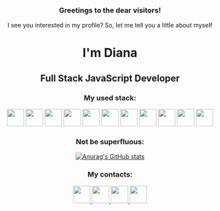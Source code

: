 <h3 align="center">Greetings to the dear visitors!</h2>
<p align="center">I see you interested in my profile? So, let me tell you a little about myself</p>

<div align="center">
  <h1>I'm Diana</h1><span><h2>Full Stack JavaScript Developer</h2></span>
  
</div>


 
<div align=center>
 <h3>My used stack: </h3>
 <img height=40 src="https://img.icons8.com/color/48/000000/javascript--v1.png">
 <img height=40 src="https://upload.wikimedia.org/wikipedia/commons/thumb/a/a7/React-icon.svg/1200px-React-icon.svg.png">
 <img height=40 src="https://img.icons8.com/color/480/redux.png">
 <img height=40 src="https://redux-saga.js.org/img/Redux-Saga-Logo.png">
 <img height=40 src="https://buttercms.com/static/images/tech_banners/ExpressJS.png">
 <img height=40 src="https://img.icons8.com/color/48/000000/postgreesql.png">
 <img height=40 src="https://upload.wikimedia.org/wikipedia/commons/thumb/d/d9/Node.js_logo.svg/1280px-Node.js_logo.svg.png">
 <img height=40 src="https://toppng.com/uploads/preview/sequelize-logo-116093759810rkwwbipng.png">
 <img height=40 src="https://miro.medium.com/max/788/1*XkmnsJ6Joa6EDFVGUw0tfA.png">
 <img height=40 src="https://upload.wikimedia.org/wikipedia/commons/thumb/6/61/HTML5_logo_and_wordmark.svg/1200px-HTML5_logo_and_wordmark.svg.png">
 <img height=40 src="https://static.wikia.nocookie.net/wikies/images/a/a9/CSS3.png/revision/latest?cb=20160909123652&path-prefix=ru">
<!--  <img height=40 src=""> -->
</div>

<div align=center>
 <h3>Not be superfluous: </h3>
  
 [![Anurag's GitHub stats](https://github-readme-stats.vercel.app/api?username=Tkeshick&show_icons=true&theme=radical)](https://github.com/anuraghazra/github-readme-stats)
</div>

<div align=center>
 <h3>My contacts: </h3>
  <a href="https://t.me/tkeshick" title="telegram">
    <img width=40 height=40 src="https://cdn-icons.flaticon.com/png/512/3670/premium/3670044.png?token=exp=1646830827~hmac=24e5e2cb343ea8247f3a046d5ccd3f80">
  </a>
  <a href="https://vk.com/tkeshick" title="VK">
    <img width=40 height=40 src="https://cdn-icons.flaticon.com/png/512/3670/premium/3670029.png?token=exp=1646830892~hmac=0f9b9e92a585712870d8decde29e1245">
  </a>
 <a href="https://wa.me/89811040446" title="whatsapp">
    <img width=40 height=40 src="https://cdn-icons-png.flaticon.com/512/1384/1384007.png">
  </a>
  <a href="mailto:dianatkesh@gmail.com" title="send email">
    <img width=40 height=40 src="https://cdn-icons.flaticon.com/png/512/3178/premium/3178158.png?token=exp=1646831019~hmac=99c243ac922e86fbfe48daaad9b20b46">
  </a>
</div>
